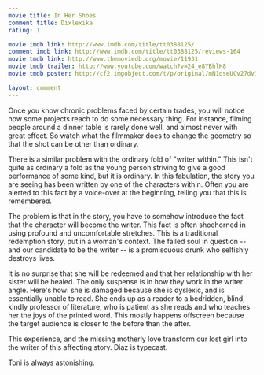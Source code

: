 ```yaml
---
movie title: In Her Shoes
comment title: Dixlexika
rating: 1

movie imdb link: http://www.imdb.com/title/tt0388125/
comment imdb link: http://www.imdb.com/title/tt0388125/reviews-164
movie tmdb link: http://www.themoviedb.org/movie/11931
movie tmdb trailer: http://www.youtube.com/watch?v=24_e8YBhlH8
movie tmdb poster: http://cf2.imgobject.com/t/p/original/mN1dseUCv27dv3WJ0smBcqSNdV1.jpg

layout: comment
---
```


Once you know chronic problems faced by certain trades, you will notice how some projects reach to do some necessary thing. For instance, filming people around a dinner table is rarely done well, and almost never with great effect. So watch what the filmmaker does to change the geometry so that the shot can be other than ordinary.

There is a similar problem with the ordinary fold of "writer within." This isn't quite as ordinary a fold as the young person striving to give a good performance of some kind, but it is ordinary. In this fabulation, the story you are seeing has been written by one of the characters within. Often you are alerted to this fact by a voice-over at the beginning, telling you that this is remembered. 

The problem is that in the story, you have to somehow introduce the fact that the character will become the writer. This fact is often shoehorned in using profound and uncomfortable stretches. This is a traditional redemption story, put in a woman's context. The failed soul in question -- and our candidate to be the writer -- is a promiscuous drunk who selfishly destroys lives.

It is no surprise that she will be redeemed and that her relationship with her sister will be healed. The only suspense is in how they work in the writer angle. Here's how: she is damaged because she is dyslexic, and is essentially unable to read. She ends up as a reader to a bedridden, blind, kindly professor of literature, who is patient as she reads and who teaches her the joys of the printed word. This mostly happens offscreen because the target audience is closer to the before than the after.

This experience, and the missing motherly love transform our lost girl into the writer of this affecting story. Diaz is typecast.

Toni is always astonishing.